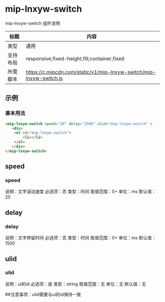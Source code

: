 # mip-lnxyw-switch

mip-lnxyw-switch 组件说明

标题|内容
----|----
类型|通用
支持布局|responsive,fixed-height,fill,container,fixed
所需脚本|https://c.mipcdn.com/static/v1/mip-lnxyw-switch/mip-lnxyw-switch.js

## 示例

### 基本用法
```html
<mip-lnxyw-switch speed="20" delay="1500" ulid="mip-lnxyw-switch" >
   <div>
   	<ul id="mip-lnxyw-switch">
   		<li></li>
   	</ul>
   </div>
</mip-lnxyw-switch>
```
## speed

### speed

说明：文字滚动速度
必选项：否
类型：时间
取值范围：0+
单位：ms
默认值：20

## delay

### delay

说明：文字停留时间
必选项：否
类型：时间
取值范围：0+
单位：ms
默认值：1500


## ulid

### ulid

说明：ul的id
必选项：是
类型：string
取值范围：无
单位：无
默认值：无

##注意事项：ulid需要与ul的id保持一致



